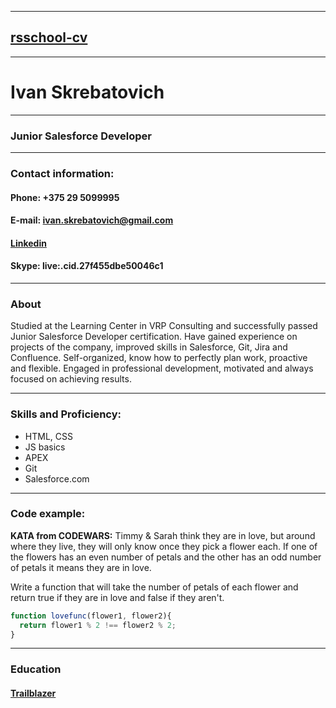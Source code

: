 ___

## __[rsschool-cv](https://github.com/IvanSkrebatovich/rsschool-cv)__ 
___

# **Ivan Skrebatovich**
___
### **Junior Salesforce Developer**
___
### **Contact information:**
#### **Phone:** +375 29 5099995
#### **E-mail:** ivan.skrebatovich@gmail.com
#### **__[Linkedin](https://linkedin.com/in/ivan-skrebatovich-57aa1420b)__**
#### **Skype:** live:.cid.27f455dbe50046c1

___
### **About**
Studied at the Learning Center in VRP Consulting and successfully passed Junior Salesforce Developer certification. Have gained experience on projects of the company, improved skills in Salesforce, Git, Jira and Confluence. Self-organized, know how to perfectly plan work, proactive and flexible. Engaged in professional development, motivated and always focused on achieving results.
___
### **Skills and Proficiency:**
+ HTML, CSS
+ JS basics
+ APEX 
+ Git
+ Salesforce.com
___
### **Code example:**
**KATA from CODEWARS:** Timmy & Sarah think they are in love, but around where they live, they will only know once they pick a flower each. If one of the flowers has an even number of petals and the other has an odd number of petals it means they are in love.

Write a function that will take the number of petals of each flower and return true if they are in love and false if they aren't.
``` js
function lovefunc(flower1, flower2){
  return flower1 % 2 !== flower2 % 2;
}
````
___



### Education

#### __[Trailblazer](https://trailblazer.me/id/iskrebatovich)__